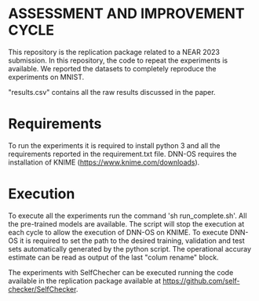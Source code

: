 # ASSESSMENT AND IMPROVEMENT CYCLE

This repository is the replication package related to a NEAR 2023 submission.
In this repository, the code to repeat the experiments is available.
We reported the datasets to completely reproduce the experiments on MNIST.

"results.csv" contains all the raw results discussed in the paper.

# Requirements
To run the experiments it is required to install python 3 and all the requirements reported in the requirement.txt file.
DNN-OS requires the installation of KNIME (https://www.knime.com/downloads).

# Execution
To execute all the experiments run the command 'sh run_complete.sh'.
All the pre-trained models are available.
The script will stop the execution at each cycle to allow the execution of DNN-OS on KNIME.
To execute DNN-OS it is required to set the path to the desired training, validation and test sets automatically generated by the python script. The operational accuray estimate can be read as output of the last "colum rename" block.

The experiments with SelfChecher can be executed running the code available in the replication package available at https://github.com/self-checker/SelfChecker.

